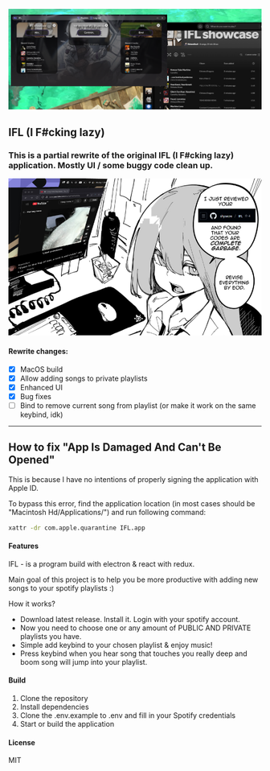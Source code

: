 
![](./.github/preview.png)

## IFL (I F#cking lazy)

### This is a partial rewrite of the original IFL (I F#cking lazy) application. Mostly UI / some buggy code clean up. 

![](./.github/code.png)

#### Rewrite changes:

- [x] MacOS build
- [x] Allow adding songs to private playlists
- [x] Enhanced UI
- [x] Bug fixes
- [ ] Bind to remove current song from playlist (or make it work on the same keybind, idk)

--------

## How to fix "App Is Damaged And Can't Be Opened"
This is because I have no intentions of properly signing the application with Apple ID.

To bypass this error, find the application location (in most cases should be "Macintosh Hd/Applications/") and run following command:
```sh
xattr -dr com.apple.quarantine IFL.app
```

#### Features

IFL - is a program build with electron & react with redux.

Main goal of this project is to help you be more productive with adding new songs to your spotify playlists :)

How it works?
- Download latest release. Install it. Login with your spotify account.
- Now you need to choose one or any amount of PUBLIC AND PRIVATE playlists you have.
- Simple add keybind to your chosen playlist & enjoy music!
- Press keybind when you hear song that touches you really deep and boom song will jump into your playlist.

#### Build

1. Clone the repository
2. Install dependencies
3. Clone the .env.example to .env and fill in your Spotify credentials
4. Start or build the application

#### License

MIT
